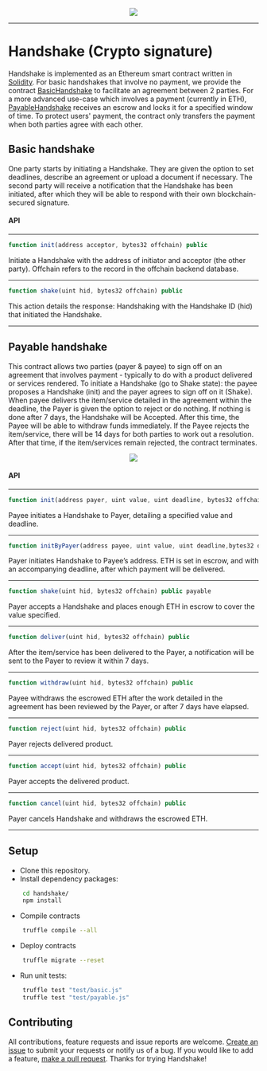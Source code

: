 <p align="center">
  <img src="https://raw.githubusercontent.com/cryptonomous/handshake/master/logo.png">
</p>

-----------------

# Handshake (Crypto signature)

Handshake is implemented as an Ethereum smart contract written in [Solidity](https://github.com/ethereum/solidity).
For basic handshakes that involve no payment, we provide the contract [BasicHandshake](contracts/BasicHandshake.sol) to facilitate an agreement between 2 parties.
For a more advanced use-case which involves a payment (currently in ETH), [PayableHandshake](contracts/PayableHandshake.sol) receives an escrow and locks it for a specified window of time. To protect users' payment, the contract only transfers the payment when both parties agree with each other.

## Basic handshake

One party starts by initiating a Handshake. They are given the option to set deadlines, describe an agreement or upload a document if necessary. The second party will receive a notification that the Handshake has been initiated, after which they will be able to respond with their own blockchain-secured signature.

#### API

---
```javascript
function init(address acceptor, bytes32 offchain) public
```

Initiate a Handshake with the address of initiator and acceptor (the other party).
Offchain refers to the record in the offchain backend database.

---
```javascript
function shake(uint hid, bytes32 offchain) public
```

This action details the response: Handshaking with the Handshake ID (hid) that initiated the Handshake.

---
## Payable handshake

This contract allows two parties (payer & payee) to sign off on an agreement that involves payment - typically to do with a product delivered or services rendered.
To initiate a Handshake (go to Shake state): the payee proposes a Handshake (init) and the payer agrees to sign off on it (Shake).
When payee delivers the item/service detailed in the agreement within the deadline, the Payer is given the option to reject or do nothing.
If nothing is done after 7 days, the Handshake will be Accepted.
After this time, the Payee will be able to withdraw funds immediately.
If the Payee rejects the item/service, there will be 14 days for both parties to work out a resolution.
After that time, if the item/services remain rejected, the contract terminates.

<p align="center">
  <img src="https://raw.githubusercontent.com/cryptonomous/handshake/master/flow.png">
</p>

#### API

---
```javascript
function init(address payer, uint value, uint deadline, bytes32 offchain) public
```
Payee initiates a Handshake to Payer, detailing a specified value and deadline.

---
```javascript
function initByPayer(address payee, uint value, uint deadline,bytes32 offchain) public payable
```
Payer initiates Handshake to Payee’s address.
ETH is set in escrow, and with an accompanying deadline, after which payment will be delivered.

---
```javascript
function shake(uint hid, bytes32 offchain) public payable
```
Payer accepts a Handshake and places enough ETH in escrow to cover the value specified.

---
```javascript
function deliver(uint hid, bytes32 offchain) public
```
After the item/service has been delivered to the Payer, a notification will be sent to the Payer to review it within 7 days.

---
```javascript
function withdraw(uint hid, bytes32 offchain) public
```
Payee withdraws the escrowed ETH after the work detailed in the agreement has been reviewed by the Payer, or after 7 days have elapsed.

---
```javascript
function reject(uint hid, bytes32 offchain) public
```
Payer rejects delivered product.

---
```javascript
function accept(uint hid, bytes32 offchain) public
```
Payer accepts the delivered product.

---
```javascript
function cancel(uint hid, bytes32 offchain) public
```
Payer cancels Handshake and withdraws the escrowed ETH.

---
## Setup

* Clone this repository.
* Install dependency packages:

```bash
    cd handshake/
    npm install
```

* Compile contracts

```bash
    truffle compile --all
```

* Deploy contracts

```bash
    truffle migrate --reset
```

* Run unit tests:

```bash
    truffle test "test/basic.js"
    truffle test "test/payable.js"
```

## Contributing

All contributions, feature requests and issue reports are welcome. [Create an issue](https://github.com/cryptonomous/handshake/issues) to submit your requests or notify us of a bug.
If you would like to add a feature, [make a pull request](https://github.com/cryptonomous/handshake/pulls).
Thanks for trying Handshake!
